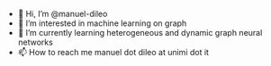 - 👋 Hi, I’m @manuel-dileo
- 👀 I’m interested in machine learning on graph
- 🌱 I’m currently learning heterogeneous and dynamic graph neural networks
- 📫 How to reach me manuel dot dileo at unimi dot it

<!---
manuel-dileo/manuel-dileo is a ✨ special ✨ repository because its `README.md` (this file) appears on your GitHub profile.
You can click the Preview link to take a look at your changes.
--->
